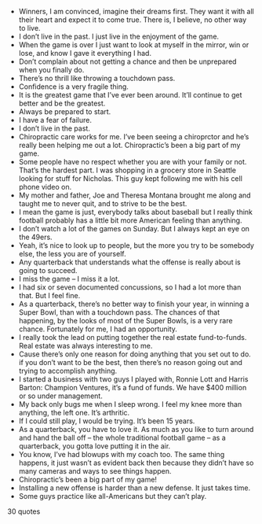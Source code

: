  - Winners, I am convinced, imagine their dreams first. They want it with all their heart and expect it to come true. There is, I believe, no other way to live.
 - I don’t live in the past. I just live in the enjoyment of the game.
 - When the game is over I just want to look at myself in the mirror, win or lose, and know I gave it everything I had.
 - Don’t complain about not getting a chance and then be unprepared when you finally do.
 - There’s no thrill like throwing a touchdown pass.
 - Confidence is a very fragile thing.
 - It is the greatest game that I’ve ever been around. It’ll continue to get better and be the greatest.
 - Always be prepared to start.
 - I have a fear of failure.
 - I don’t live in the past.
 - Chiropractic care works for me. I’ve been seeing a chiroprctor and he’s really been helping me out a lot. Chiropractic’s been a big part of my game.
 - Some people have no respect whether you are with your family or not. That’s the hardest part. I was shopping in a grocery store in Seattle looking for stuff for Nicholas. This guy kept following me with his cell phone video on.
 - My mother and father, Joe and Theresa Montana brought me along and taught me to never quit, and to strive to be the best.
 - I mean the game is just, everybody talks about baseball but I really think football probably has a little bit more American feeling than anything.
 - I don’t watch a lot of the games on Sunday. But I always kept an eye on the 49ers.
 - Yeah, it’s nice to look up to people, but the more you try to be somebody else, the less you are of yourself.
 - Any quarterback that understands what the offense is really about is going to succeed.
 - I miss the game – I miss it a lot.
 - I had six or seven documented concussions, so I had a lot more than that. But I feel fine.
 - As a quarterback, there’s no better way to finish your year, in winning a Super Bowl, than with a touchdown pass. The chances of that happening, by the looks of most of the Super Bowls, is a very rare chance. Fortunately for me, I had an opportunity.
 - I really took the lead on putting together the real estate fund-to-funds. Real estate was always interesting to me.
 - Cause there’s only one reason for doing anything that you set out to do. if you don’t want to be the best, then there’s no reason going out and trying to accomplish anything.
 - I started a business with two guys I played with, Ronnie Lott and Harris Barton: Champion Ventures, it’s a fund of funds. We have $400 million or so under management.
 - My back only bugs me when I sleep wrong. I feel my knee more than anything, the left one. It’s arthritic.
 - If I could still play, I would be trying. It’s been 15 years.
 - As a quarterback, you have to love it. As much as you like to turn around and hand the ball off – the whole traditional football game – as a quarterback, you gotta love putting it in the air.
 - You know, I’ve had blowups with my coach too. The same thing happens, it just wasn’t as evident back then because they didn’t have so many cameras and ways to see things happen.
 - Chiropractic’s been a big part of my game!
 - Installing a new offense is harder than a new defense. It just takes time.
 - Some guys practice like all-Americans but they can’t play.

30 quotes